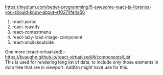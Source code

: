 https://medium.com/better-programming/5-awesome-react-js-libraries-you-should-know-about-ef0274fe4a56	

1. react-portal	
2. react-toastify	
3. react-contextmenu	
4. react-lazy-load-image-component	
5. react-onclickoutside	

One more (react-virtualized):-	
https://bvaughn.github.io/react-virtualized/#/components/List	
This is used for rendering long list of data, to include only those elements in dom tree that are in viewport. AddOn might have use for this.		